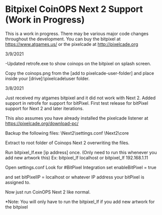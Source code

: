 # Bitpixel CoinOPS Next 2 Support (Work in Progress)

This is a work in progress. There may be various major code changes throughout the development.
You can buy the bitpixel at https://www.atgames.us/
or the pixelcade at http://pixelcade.org

3/9/2021

-Updated retrofe.exe to show coinops on the bitpixel on splash screen.

Copy the coinops.png from the [add to pixelcade-user-folder] and place inside your [drive]:\pixelcade\user folder.



3/8/2021

Just received my atgames bitpixel and it did not work with Next 2. Added support in retrofe for support for bitPixel.
First test release for bitPixel support for Next 2 and later iterations.

This also assumes you have already installed the pixelcade listener at https://pixelcade.org/download-pc/

Backup the following files:
\Next2\settings.conf
\Next2\core

Extract to root folder of Coinops Next 2 overwriting the files.

Run bitpixel_lf.exe [ip address] once. (Only need to run this whenever you add new artwork this)
Ex: 
bitpixel_lf localhost
or
bitpixel_lf 192.168.1.11


Open settings.conf
Look for #BitPixel Integration
set 
enableBitPixel = true

and set
bitPixelIP = localhost or whatever IP address your bitPixel is assigned to.

Now just run CoinOPS Next 2 like normal.

*Note: You will only have to run the bitpixel_lf if you add new artwork for the bitpixel

